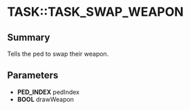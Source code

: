 # TASK::TASK_SWAP_WEAPON

## Summary
Tells the ped to swap their weapon.

## Parameters
* **PED_INDEX** pedIndex
* **BOOL** drawWeapon